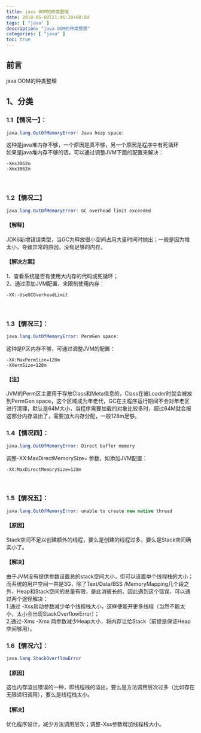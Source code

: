 ```yaml
---
title: java OOM的种类整理
date: 2018-05-08T21:46:20+08:00
tags: [ "java" ] 
description: "java OOM的种类整理"
categories: [ "java" ]
toc: true
---
```


## 前言
java OOM的种类整理

## 1、分类
### 1.1【情况一】： 
```java
java.lang.OutOfMemoryError: Java heap space:
```
这种是java堆内存不够，一个原因是真不够，另一个原因是程序中有死循环  
如果是java堆内存不够的话，可以通过调整JVM下面的配置来解决： 
```
-Xms3062m
-Xmx3062m
```
　　 
### 1.2【情况二】 
```java
java.lang.OutOfMemoryError: GC overhead limit exceeded
```

#### 【解释】
JDK6新增错误类型，当GC为释放很小空间占用大量时间时抛出；一般是因为堆太小，导致异常的原因，没有足够的内存。   

#### 【解决方案】
1、查看系统是否有使用大内存的代码或死循环；     
2、通过添加JVM配置，来限制使用内存： 
```
-XX:-UseGCOverheadLimit
```
　　 
### 1.3【情况三】： 
```java
java.lang.OutOfMemoryError: PermGen space:
```
这种是P区内存不够，可通过调整JVM的配置： 
```
-XX:MaxPermSize=128m
-XXermSize=128m
```
####  【注】 
JVM的Perm区主要用于存放Class和Meta信息的，Class在被Loader时就会被放到PermGen space，这个区域成为年老代，GC在主程序运行期间不会对年老区进行清理，默认是64M大小，当程序需要加载的对象比较多时，超过64M就会报这部分内存溢出了，需要加大内存分配，一般128m足够。 
　　 
### 1.4【情况四】： 
```java
java.lang.OutOfMemoryError: Direct buffer memory 
```
调整-XX:MaxDirectMemorySize= 参数，如添加JVM配置： 
```
-XX:MaxDirectMemorySize=128m
```
　　 
### 1.5【情况五】： 
```java
java.lang.OutOfMemoryError: unable to create new native thread 
```
#### 【原因】
Stack空间不足以创建额外的线程，要么是创建的线程过多，要么是Stack空间确实小了。 
#### 【解决】
由于JVM没有提供参数设置总的stack空间大小，但可以设置单个线程栈的大小；而系统的用户空间一共是3G，除了Text/Data/BSS /MemoryMapping几个段之外，Heap和Stack空间的总量有限，是此消彼长的。因此遇到这个错误，可以通过两个途径解决：   
1.通过 -Xss启动参数减少单个线程栈大小，这样便能开更多线程（当然不能太小，太小会出现StackOverflowError）；   
2.通过-Xms -Xmx 两参数减少Heap大小，将内存让给Stack（前提是保证Heap空间够用）。 
　　 
### 1.6【情况六】：
```java 
java.lang.StackOverflowError 
```
#### 【原因】
这也内存溢出错误的一种，即线程栈的溢出，要么是方法调用层次过多（比如存在无限递归调用），要么是线程栈太小。 
#### 【解决】
优化程序设计，减少方法调用层次；调整-Xss参数增加线程栈大小。